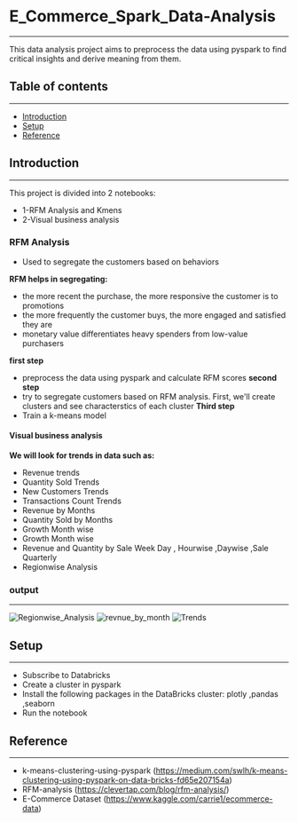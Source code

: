 

# E_Commerce_Spark_Data-Analysis
---
This data analysis project aims to preprocess the data using pyspark to find critical insights and derive meaning from them.

## Table of contents
---
* [Introduction ](#Introduction)
* [Setup](#setup)
* [Reference](#Reference)


## Introduction 
---
This project is divided into 2 notebooks:
- 1-RFM Analysis and Kmens 
- 2-Visual business analysis

### RFM Analysis
- Used to segregate the customers based on behaviors
 
__RFM helps in segregating:__
- the more recent the purchase, the more responsive the customer is to promotions
- the more frequently the customer buys, the more engaged and satisfied they are
- monetary value differentiates heavy spenders from low-value purchasers

__first step__
- preprocess the data using pyspark and calculate RFM scores
__second step__
-  try to segregate customers based on RFM analysis. First, we'll create clusters and see characterstics of each cluster
__Third step__
-  Train a k-means model 

#### Visual business analysis
__We will look for trends in data such as:__
- Revenue trends
- Quantity Sold Trends
- New Customers Trends
- Transactions Count Trends
- Revenue by Months
- Quantity Sold by Months
- Growth Month wise
- Growth Month wise
- Revenue and Quantity by Sale Week Day , Hourwise ,Daywise ,Sale Quarterly
- Regionwise Analysis


### output 
---
![Regionwise_Analysis](https://user-images.githubusercontent.com/34807427/117584028-21882e80-b113-11eb-8fe3-85cfe7740100.png)
![revnue_by_month](https://user-images.githubusercontent.com/34807427/117584029-2351f200-b113-11eb-9781-2e181d7e4421.png)
![Trends](https://user-images.githubusercontent.com/34807427/117584030-23ea8880-b113-11eb-90d5-43387bf632c7.png)


## Setup  
---
- Subscribe to Databricks
- Create a cluster in pyspark
- Install the following packages in the DataBricks cluster: plotly ,pandas ,seaborn 
- Run the notebook


## Reference
---
- k-means-clustering-using-pyspark (https://medium.com/swlh/k-means-clustering-using-pyspark-on-data-bricks-fd65e207154a)
- RFM-analysis  (https://clevertap.com/blog/rfm-analysis/)
- E-Commerce Dataset (https://www.kaggle.com/carrie1/ecommerce-data)


